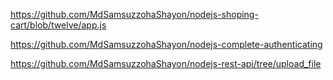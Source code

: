 https://github.com/MdSamsuzzohaShayon/nodejs-shoping-cart/blob/twelve/app.js

https://github.com/MdSamsuzzohaShayon/nodejs-complete-authenticating

https://github.com/MdSamsuzzohaShayon/nodejs-rest-api/tree/upload_file

